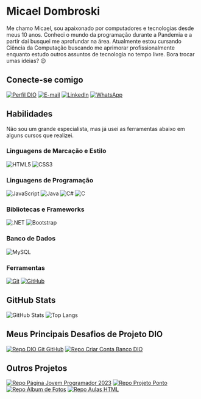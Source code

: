 # Micael Dombroski

Me chamo Micael, sou apaixonado por computadores e tecnologias desde meus 10 anos. Conheci o mundo da programação durante a Pandemia e a partir dai busquei me aprofundar na área. Atualmente estou cursando Ciência da Computação buscando me aprimorar profissionalmente enquanto estudo outros assuntos de tecnologia no tempo livre. Bora trocar umas ideias? 😉

## Conecte-se comigo

[![Perfil DIO](https://img.shields.io/badge/-Meu%20Perfil%20na%20DIO-30A3DC?style=for-the-badge)](https://www.dio.me/users/micaeldombroski/)
[![E-mail](https://img.shields.io/badge/-Email-30A3DC?style=for-the-badge&logo=microsoft-outlook&logoColor=E94D5F)](mailto:micaeldombroski@gmail.com)
[![LinkedIn](https://img.shields.io/badge/-LinkedIn-30A3DC?style=for-the-badge&logo=linkedin&logoColor=30A3DC)](https://www.linkedin.com/in/micael-dombroski/)
[![WhatsApp](https://img.shields.io/badge/WhatsApp-30A3DC?style=for-the-badge&logo=whatsapp&logoColor=white)](https://wa.me/55+49+98441048)  

## Habilidades
Não sou um grande especialista, mas já usei as ferramentas abaixo em alguns cursos que realizei. 

### Linguagens de Marcação e Estilo
![HTML5](https://img.shields.io/badge/HTML-000?style=for-the-badge&logo=html5&logoColor=30A3DC)
![CSS3](https://img.shields.io/badge/CSS3-000?style=for-the-badge&logo=css3&logoColor=E94D5F)

### Linguagens de Programação
![JavaScript](https://img.shields.io/badge/JavaScript-000?style=for-the-badge&logo=javascript&logoColor=30A3D)
![Java](https://img.shields.io/badge/java-000?style=for-the-badge&logo=openjdk&logoColor=ff8402)
![C#](https://img.shields.io/badge/C%23-000000?style=for-the-badge&logo=c-sharp&logoColor=white)
![C](https://img.shields.io/badge/-000?style=for-the-badge&logo=c&logoColor=white)

### Bibliotecas e Frameworks
![.NET](https://img.shields.io/badge/.NET-000000?style=for-the-badge&logo=.net&logoColor=white)
![Bootstrap](https://img.shields.io/badge/-boostrap-000000?style=for-the-badge&logo=bootstrap&labelColor=0000000)

### Banco de Dados
![MySQL](https://img.shields.io/badge/MySQL-000000?style=for-the-badge&logo=mysql&logoColor=white)

### Ferramentas
[![Git](https://img.shields.io/badge/Git-000?style=for-the-badge&logo=git&logoColor=E94D5F)](https://git-scm.com/doc)
[![GitHub](https://img.shields.io/badge/GitHub-000?style=for-the-badge&logo=github&logoColor=30A3DC)](https://docs.github.com/)

## GitHub Stats
![GitHub Stats](https://github-readme-stats.vercel.app/api?username=micael-dombroski&theme=transparent&bg_color=000&border_color=30A3DC&show_icons=true&icon_color=30A3DC&title_color=E94D5F&text_color=FFF)
![Top Langs](https://github-readme-stats.vercel.app/api/top-langs/?username=micael-dombroski&layout=compact&bg_color=000000&border_color=30A3DC&title_color=E94D5F&text_color=FFFFFF)


## Meus Principais Desafios de Projeto DIO

[![Repo DIO Git GitHub](https://github-readme-stats.vercel.app/api/pin/?username=micael-dombroski&repo=dio-lab-open-source&bg_color=000&border_color=30A3DC&show_icons=true&icon_color=30A3DC&title_color=E94D5F&text_color=FFF)](https://github.com/elidianaandrade/dio-lab-open-source)
[![Repo Criar Conta Banco DIO](https://github-readme-stats.vercel.app/api/pin/?username=micael-dombroski&repo=desafio-projeto-banco-java-dio&bg_color=000&border_color=30A3DC&show_icons=true&icon_color=30A3DC&title_color=E94D5F&text_color=FFF)](https://github.com/Micael-Dombroski/desafio-projeto-banco-java-dio.git)

## Outros Projetos
[![Repo Página Jovem Programador 2023](https://github-readme-stats.vercel.app/api/pin/?username=micael-dombroski&repo=Pagina-Jovem-Programador&bg_color=000&border_color=30A3DC&show_icons=true&icon_color=30A3DC&title_color=E94D5F&text_color=FFF)](https://github.com/Micael-Dombroski/Pagina-Jovem-Programador)
[![Repo Projeto Ponto](https://github-readme-stats.vercel.app/api/pin/?username=micael-dombroski&repo=projeto-ponto&bg_color=000&border_color=30A3DC&show_icons=true&icon_color=30A3DC&title_color=E94D5F&text_color=FFF)](https://github.com/Micael-Dombroski/projeto-ponto)
[![Repo Álbum de Fotos](https://github-readme-stats.vercel.app/api/pin/?username=micael-dombroski&repo=album-de-fotos-pro-git&bg_color=000&border_color=30A3DC&show_icons=true&icon_color=30A3DC&title_color=E94D5F&text_color=FFF)](https://github.com/Micael-Dombroski/album-de-fotos-pro-git/tree/main)
[![Repo Aulas HTML](https://github-readme-stats.vercel.app/api/pin/?username=micael-dombroski&repo=aulas-html-css-js&bg_color=000&border_color=30A3DC&show_icons=true&icon_color=30A3DC&title_color=E94D5F&text_color=FFF)](https://github.com/Micael-Dombroski/aulas-html-css-js/tree/main)
